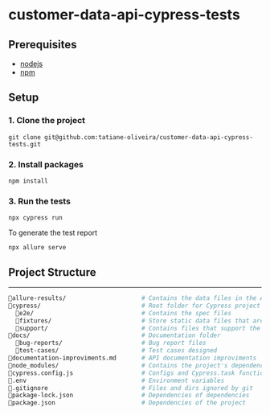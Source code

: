 # customer-data-api-cypress-tests

## Prerequisites

- [nodejs](https://nodejs.org/en/)
- [npm](https://docs.npmjs.com/about-npm)


## Setup

### 1. Clone the project

```shell
git clone git@github.com:tatiane-oliveira/customer-data-api-cypress-tests.git
```

### 2. Install packages 

```shell
npm install
```

### 3. Run the tests

```shell
npx cypress run
```

To generate the test report
```shell
npx allure serve
```

## Project Structure
---
``` bash
📂allure-results/                     # Contains the data files in the Allure format, which are generated using the npx allure serve command
📂cypress/                            # Root folder for Cypress project
  📂e2e/                              # Contains the spec files
  📂fixtures/                         # Store static data files that are used by tests
  📂support/                          # Contains files that support the tests, such as reusable functions or global configuration 
📂docs/                               # Documentation folder
  📂bug-reports/                      # Bug report files
  📂test-cases/                       # Test cases designed
📄documentation-improviments.md       # API documentation improviments 
📂node_modules/                       # Contains the project's dependencies, which are installed using the npm install command
📄cypress.config.js                   # Configs and Cypress.task functions
📄.env                                # Environment variables
📄.gitignore                          # Files and dirs ignored by git
📄package-lock.json                   # Dependencies of dependencies
📄package.json                        # Dependencies of the project
```
